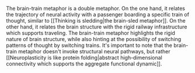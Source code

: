 The brain-train metaphor is a double metaphor. On the one hand, it relates the trajectory of neural activity with a passenger boarding a specific train of thought, similar to [[Thinking is sledding|the brain-sled metaphor]]. On the other hand, it relates the brain structure with the rigid railway infrastructure which supports traveling. The brain-train metaphor highlights the rigid nature of brain structure, while also hinting at the possibility of switching patterns of thought by switching trains. It's important to note that the brain-train metaphor doesn't invoke structural neural pathways, but rather [[Neuroplasticity is like protein folding|abstract high-dimensional connectivity which supports the aggregate functional dynamic]]. 
